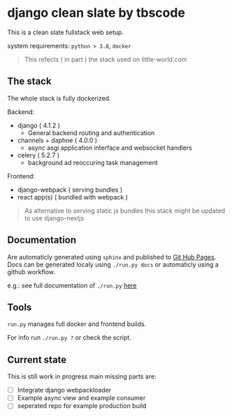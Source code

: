 # django clean slate by tbscode

This is a clean slate fullstack web setup.

system requirements: `python > 3.8`, `docker`

> This refects ( in part ) the stack used on little-world.com

## The stack

The whole stack is fully dockerized.

Backend:

- django ( 4.1.2 )
  - General backend routing and authentication
- channels + daphne ( 4.0.0 )
  - async asgi application interface and websocket handlers
- celery ( 5.2.7 )
  - background ad reoccuring task management

Frontend:

- django-webpack ( serving bundles )
- react app(s) ( bundled with webpack )

> As alternative to serving static js bundles this stack might be updated to use django-nextjs

## Documentation

Are automaticly generated using `sphinx` and published to [Git Hub Pages](https://tbscode.github.io/django-clean-slate).
Docs can be generated localy using `./run.py docs` or automaticly using a github workflow.

e.g.: see full documentation of `./run.py` [here](https://tbscode.github.io/django-clean-slate/apidoc/extra_mods.run.html#module-extra_mods.run)

## Tools

`run.py` manages full docker and frontend builds.

For info run `./run.py ?` or check the script.

## Current state

This is still work in progress main missing parts are:

- [ ] Integrate django webpackloader
- [ ] Example async view and example consumer
- [ ] seperated repo for example production build
